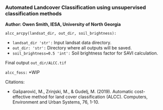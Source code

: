 ### Automated Landcover Classification using unsupervised classification methods

**Author: Owen Smith, IESA, University of North Georgia**

`alcc_arcpy(landsat_dir, out_dir, soil_brightness):` 
* `landsat_dir 'str':` Input landsat data directory.
* `out_dir: 'str':` Directory where all outputs will be saved.
* `soil_brightness=0.5 'int':` Soil brightness factor for SAVI calculation.

Final output `out_dir/ALCC.tif`

`alcc_foss:`
*WIP

Citations: 
- Gašparović, M., Zrinjski, M., & Gudelj, M. (2019). Automatic cost-effective 
  method for land cover classification (ALCC). Computers, Environment and Urban 
  Systems, 76, 1-10.